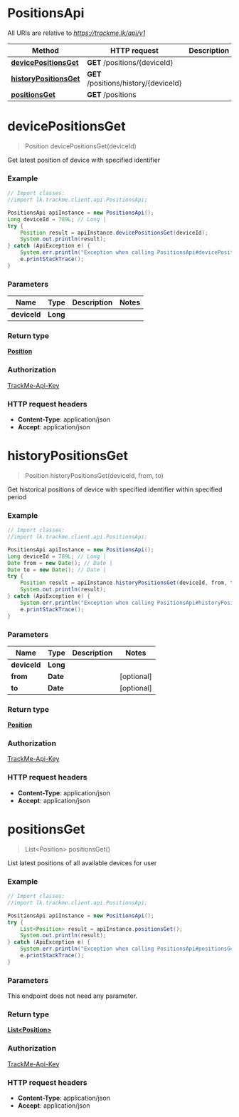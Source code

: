# PositionsApi

All URIs are relative to *https://trackme.lk/api/v1*

Method | HTTP request | Description
------------- | ------------- | -------------
[**devicePositionsGet**](PositionsApi.md#devicePositionsGet) | **GET** /positions/{deviceId} | 
[**historyPositionsGet**](PositionsApi.md#historyPositionsGet) | **GET** /positions/history/{deviceId} | 
[**positionsGet**](PositionsApi.md#positionsGet) | **GET** /positions | 


<a name="devicePositionsGet"></a>
# **devicePositionsGet**
> Position devicePositionsGet(deviceId)



Get latest position of device with specified identifier

### Example
```java
// Import classes:
//import lk.trackme.client.api.PositionsApi;

PositionsApi apiInstance = new PositionsApi();
Long deviceId = 789L; // Long | 
try {
    Position result = apiInstance.devicePositionsGet(deviceId);
    System.out.println(result);
} catch (ApiException e) {
    System.err.println("Exception when calling PositionsApi#devicePositionsGet");
    e.printStackTrace();
}
```

### Parameters

Name | Type | Description  | Notes
------------- | ------------- | ------------- | -------------
 **deviceId** | **Long**|  |

### Return type

[**Position**](Position.md)

### Authorization

[TrackMe-Api-Key](../README.md#TrackMe-Api-Key)

### HTTP request headers

 - **Content-Type**: application/json
 - **Accept**: application/json

<a name="historyPositionsGet"></a>
# **historyPositionsGet**
> Position historyPositionsGet(deviceId, from, to)



Get historical positions of device with specified identifier within specified period

### Example
```java
// Import classes:
//import lk.trackme.client.api.PositionsApi;

PositionsApi apiInstance = new PositionsApi();
Long deviceId = 789L; // Long | 
Date from = new Date(); // Date | 
Date to = new Date(); // Date | 
try {
    Position result = apiInstance.historyPositionsGet(deviceId, from, to);
    System.out.println(result);
} catch (ApiException e) {
    System.err.println("Exception when calling PositionsApi#historyPositionsGet");
    e.printStackTrace();
}
```

### Parameters

Name | Type | Description  | Notes
------------- | ------------- | ------------- | -------------
 **deviceId** | **Long**|  |
 **from** | **Date**|  | [optional]
 **to** | **Date**|  | [optional]

### Return type

[**Position**](Position.md)

### Authorization

[TrackMe-Api-Key](../README.md#TrackMe-Api-Key)

### HTTP request headers

 - **Content-Type**: application/json
 - **Accept**: application/json

<a name="positionsGet"></a>
# **positionsGet**
> List&lt;Position&gt; positionsGet()



List latest positions of all available devices for user

### Example
```java
// Import classes:
//import lk.trackme.client.api.PositionsApi;

PositionsApi apiInstance = new PositionsApi();
try {
    List<Position> result = apiInstance.positionsGet();
    System.out.println(result);
} catch (ApiException e) {
    System.err.println("Exception when calling PositionsApi#positionsGet");
    e.printStackTrace();
}
```

### Parameters
This endpoint does not need any parameter.

### Return type

[**List&lt;Position&gt;**](Position.md)

### Authorization

[TrackMe-Api-Key](../README.md#TrackMe-Api-Key)

### HTTP request headers

 - **Content-Type**: application/json
 - **Accept**: application/json

